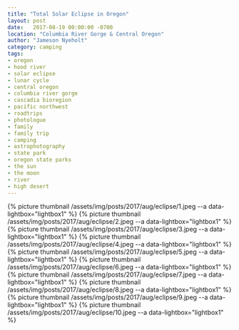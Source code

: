 ```yaml
---
title: "Total Solar Eclipse in Oregon"
layout: post
date:   2017-08-19 00:00:00 -0700
location: "Columbia River Gorge & Central Oregon"
author: "Jameson Nyeholt"
category: camping
tags:
- oregon
- hood river
- solar eclipse
- lunar cycle
- central oregon
- columbia river gorge
- cascadia bioregion
- pacific northwest
- roadtrips
- photologue
- family
- family trip
- camping
- astrophotography
- state park
- oregon state parks
- the sun
- the moon
- river
- high desert
---
```


<!--description-->

{% picture thumbnail /assets/img/posts/2017/aug/eclipse/1.jpeg --a data-lightbox="lightbox1" %}
{% picture thumbnail /assets/img/posts/2017/aug/eclipse/2.jpeg --a data-lightbox="lightbox1" %}
{% picture thumbnail /assets/img/posts/2017/aug/eclipse/3.jpeg --a data-lightbox="lightbox1" %}
{% picture thumbnail /assets/img/posts/2017/aug/eclipse/4.jpeg --a data-lightbox="lightbox1" %}
{% picture thumbnail /assets/img/posts/2017/aug/eclipse/5.jpeg --a data-lightbox="lightbox1" %}
{% picture thumbnail /assets/img/posts/2017/aug/eclipse/6.jpeg --a data-lightbox="lightbox1" %}
{% picture thumbnail /assets/img/posts/2017/aug/eclipse/7.jpeg --a data-lightbox="lightbox1" %}
{% picture thumbnail /assets/img/posts/2017/aug/eclipse/8.jpeg --a data-lightbox="lightbox1" %}
{% picture thumbnail /assets/img/posts/2017/aug/eclipse/9.jpeg --a data-lightbox="lightbox1" %}
{% picture thumbnail /assets/img/posts/2017/aug/eclipse/10.jpeg --a data-lightbox="lightbox1" %}